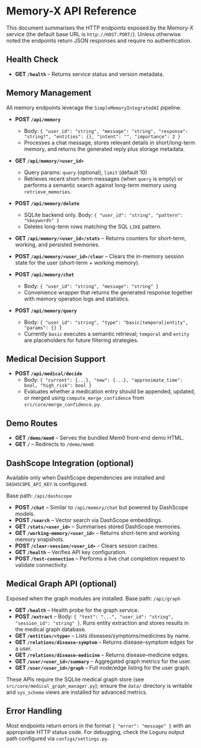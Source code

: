 # Memory-X API Reference

This document summarises the HTTP endpoints exposed by the Memory-X service
(the default base URL is `http://HOST:PORT/`).  Unless otherwise noted the
endpoints return JSON responses and require no authentication.

## Health Check

- **GET `/health`** – Returns service status and version metadata.

## Memory Management

All memory endpoints leverage the `SimpleMemoryIntegratedAI` pipeline.

- **POST `/api/memory`**
  - Body: `{ "user_id": "string", "message": "string", "response": "string?", "entities": {}, "intent": "", "importance": 2 }`
  - Processes a chat message, stores relevant details in short/long-term
    memory, and returns the generated reply plus storage metadata.

- **GET `/api/memory/<user_id>`**
  - Query params: `query` (optional), `limit` (default 10)
  - Retrieves recent short-term messages (when `query` is empty) or performs a
    semantic search against long-term memory using `retrieve_memories`.

- **POST `/api/memory/delete`**
  - SQLite backend only.  Body: `{ "user_id": "string", "pattern": "%keyword%" }`
  - Deletes long-term rows matching the SQL `LIKE` pattern.

- **GET `/api/memory/<user_id>/stats`** – Returns counters for short-term, working,
  and persisted memories.

- **POST `/api/memory/<user_id>/clear`** – Clears the in-memory session state for
  the user (short-term + working memory).

- **POST `/api/memory/chat`**
  - Body: `{ "user_id": "string", "message": "string" }`
  - Convenience wrapper that returns the generated response together with
    memory operation logs and statistics.

- **POST `/api/memory/query`**
  - Body: `{ "user_id": "string", "type": "basic|temporal|entity", "params": {} }`
  - Currently `basic` executes a semantic retrieval; `temporal` and `entity`
    are placeholders for future filtering strategies.

## Medical Decision Support

- **POST `/api/medical/decide`**
  - Body: `{ "current": {...}, "new": {...}, "approximate_time": bool, "high_risk": bool }`
  - Evaluates whether a medication entry should be appended, updated, or merged
    using `compute_merge_confidence` from `src/core/merge_confidence.py`.

## Demo Routes

- **GET `/demo/mem0`** – Serves the bundled Mem0 front-end demo HTML.
- **GET `/`** – Redirects to `/demo/mem0`.

## DashScope Integration (optional)

Available only when DashScope dependencies are installed and
`DASHSCOPE_API_KEY` is configured.

Base path: `/api/dashscope`

- **POST `/chat`** – Similar to `/api/memory/chat` but powered by DashScope
  models.
- **POST `/search`** – Vector search via DashScope embeddings.
- **GET `/stats/<user_id>`** – Summarises stored DashScope memories.
- **GET `/working-memory/<user_id>`** – Returns short-term and working memory
  snapshots.
- **POST `/clear-session/<user_id>`** – Clears session caches.
- **GET `/health`** – Verifies API key configuration.
- **POST `/test-connection`** – Performs a live chat completion request to
  validate connectivity.

## Medical Graph API (optional)

Exposed when the graph modules are installed.  Base path: `/api/graph`

- **GET `/health`** – Health probe for the graph service.
- **POST `/extract`** – Body: `{ "text": "...", "user_id": "string", "session_id": "string" }`.
  Runs entity extraction and stores results in the medical graph database.
- **GET `/entities/<type>`** – Lists diseases/symptoms/medicines by name.
- **GET `/relations/disease-symptom`** – Returns disease–symptom edges for a user.
- **GET `/relations/disease-medicine`** – Returns disease–medicine edges.
- **GET `/user/<user_id>/summary`** – Aggregated graph metrics for the user.
- **GET `/user/<user_id>/graph`** – Full node/edge listing for the user graph.

These APIs require the SQLite medical graph store (see
`src/core/medical_graph_manager.py`); ensure the `data/` directory is writable
and `sys_schema` views are installed for advanced metrics.

## Error Handling

Most endpoints return errors in the format `{ "error": "message" }` with an
appropriate HTTP status code.  For debugging, check the Loguru output path
configured via `configs/settings.py`.
